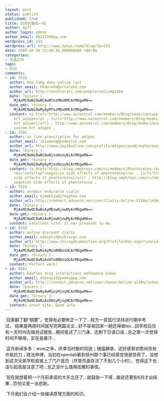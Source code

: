 ```yaml
---
layout: post
status: publish
published: true
title: 四月的最后一帖
author: mp77
author_login: admin
author_email: 8621316@qq.com
wordpress_id: 153
wordpress_url: http://www.hanyi.name/blog/?p=153
date: 2009-04-30 23:49:38.000000000 +08:00
categories:
- 天选之作
tags:
- 杂记
comments:
- id: 7533
  author: how lomg does valium last
  author_email: kkdnrwhm@urcwldnd.com
  author_url: http://technorati.com/people/valiumg126m
  date: !binary |-
    MjAxMC0wNi0wNCAwNTozMDo0MCArMDgwMA==
  date_gmt: !binary |-
    MjAxMC0wNi0wMyAyMTozMDo0MCArMDgwMA==
  content: <a href="http://www.azcentral.com/members/Blog/medecinesupply/84986" rel="nofollow">custom
    hrt adipex</a> , [url="http://www.azcentral.com/members/Blog/medecinesupply/84986"]custom
    hrt adipex[/url] , http://www.azcentral.com/members/Blog/medecinesupply/84986
    custom hrt adipex ,
- id: 7591
  author: on line prescription for adipex
  author_email: ikiowwxq@pzdmylcc.com
  author_url: http://www.day26online.com/profile/Adipexcanadianpharmacy
  date: !binary |-
    MjAxMC0wNi0wNCAwNjoxNzoyNiArMDgwMA==
  date_gmt: !binary |-
    MjAxMC0wNi0wMyAyMjoxNzoyNiArMDgwMA==
  content: <a href="http://blog.umphreys.com/cs/members/Phentermine-reviews/default.aspx"
    rel="nofollow">negative side effects of phentermine</a> , [url="http://blog.umphreys.com/cs/members/Phentermine-reviews/default.aspx"]negative
    side effects of phentermine[/url] , http://blog.umphreys.com/cs/members/Phentermine-reviews/default.aspx
    negative side effects of phentermine ,
- id: 7819
  author: aerobic endurance cialis
  author_email: bjmmkkjw@jrngyhmu.com
  author_url: http://connect.advance.net/user/Cialis-Online-f138m/index.html
  date: !binary |-
    MjAxMC0wOC0wNiAyMDowNjowMyArMDgwMA==
  date_gmt: !binary |-
    MjAxMC0wOC0wNiAxMjowNjowMyArMDgwMA==
  content: Excellent site. It was pleasant to me.
- id: 8258
  author: online discount cialis
  author_email: udniplcd@xibluvgi.com
  author_url: http://www.chicagohumanities.org/Profile/Bio.aspx?userid=c9d4b226-9f49-47d1-9a24-a7d0397b0234
  date: !binary |-
    MjAxMC0wOC0wNiAyMzo0NDoxOCArMDgwMA==
  date_gmt: !binary |-
    MjAxMC0wOC0wNiAxNTo0NDoxOCArMDgwMA==
  content: Perfect work!
- id: 8581
  author: keeflex drug interactions methadone xanax
  author_email: ddosqyat@yaekogpg.com
  author_url: http://connect.advance.net/user/Xanax-Online-a138m/index.html
  date: !binary |-
    MjAxMC0wOC0wNyAwMjoyMjoyNCArMDgwMA==
  date_gmt: !binary |-
    MjAxMC0wOC0wNiAxODoyMjoyNCArMDgwMA==
  content: Great site. Good info.
---
```

 回家翻了翻“纲要”，觉得有必要修正一下了...校方一意孤行坚持进行期中考试， 结果是两周时间就写完两篇论文...好不容易回家一趟还得做lex...回学校后仅有一天时间去搞测试报告...期间笔试了三门课，还剩下日语口语...总之第一次觉得时间不够用，实在是暴汗...

 这月新闻多多：wow之争，庆幸当时删的彻底；猪瘟肆虐，还好感冒初愈尚存些许抵抗力；政法申博，当初在openlab看到徐州那个事已经感觉很是惊奇了，没想到这次兄弟学校直接上了门户首页（尽管页面存活了不到几个小时），觉得这下也该引起高层注意了吧...总之没什么值得炫耀的事情。

 现在就想着把一个月前承诺的大东北还了...就鼓励一下得...据说还要到6月才出结果...恐怕又是一出悲剧。

 下月我们会介绍一些编译原理方面的知识。

